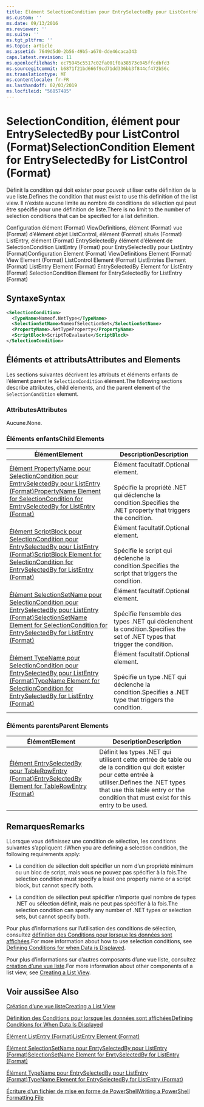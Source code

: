 ```yaml
---
title: Élément SelectionCondition pour EntrySelectedBy pour ListControl (Format) | Microsoft Docs
ms.custom: ''
ms.date: 09/13/2016
ms.reviewer: ''
ms.suite: ''
ms.tgt_pltfrm: ''
ms.topic: article
ms.assetid: 7649d5d0-2b56-49b5-a670-dde46caca343
caps.latest.revision: 11
ms.openlocfilehash: ec75945c5517c02fa001f0a38573c045ffcdbfd3
ms.sourcegitcommit: b6871f21bd666f9cd71dd336bb3f844cf472b56c
ms.translationtype: MT
ms.contentlocale: fr-FR
ms.lasthandoff: 02/03/2019
ms.locfileid: "56857485"
---
```

# <a name="selectioncondition-element-for-entryselectedby-for-listcontrol-format"></a><span data-ttu-id="bdbde-102">SelectionCondition, élément pour EntrySelectedBy pour ListControl (Format)</span><span class="sxs-lookup"><span data-stu-id="bdbde-102">SelectionCondition Element for EntrySelectedBy for ListControl (Format)</span></span>

<span data-ttu-id="bdbde-103">Définit la condition qui doit exister pour pouvoir utiliser cette définition de la vue liste.</span><span class="sxs-lookup"><span data-stu-id="bdbde-103">Defines the condition that must exist to use this definition of the list view.</span></span> <span data-ttu-id="bdbde-104">Il n’existe aucune limite au nombre de conditions de sélection qui peut être spécifié pour une définition de liste.</span><span class="sxs-lookup"><span data-stu-id="bdbde-104">There is no limit to the number of selection conditions that can be specified for a list definition.</span></span>

<span data-ttu-id="bdbde-105">Configuration élément (Format) ViewDefinitions, élément (Format) vue (Format) d’élément objet ListControl, élément (Format) situés (Format) ListEntry, élément (Format) EntrySelectedBy élément d’élément de SelectionCondition ListEntry (Format) pour EntrySelectedBy pour ListEntry (Format)</span><span class="sxs-lookup"><span data-stu-id="bdbde-105">Configuration Element (Format) ViewDefinitions Element (Format) View Element (Format) ListControl Element (Format) ListEntries Element (Format) ListEntry Element (Format) EntrySelectedBy Element for ListEntry (Format) SelectionCondition Element for EntrySelectedBy for ListEntry (Format)</span></span>

## <a name="syntax"></a><span data-ttu-id="bdbde-106">Syntaxe</span><span class="sxs-lookup"><span data-stu-id="bdbde-106">Syntax</span></span>

```xml
<SelectionCondition>
  <TypeName>Nameof.NetType</TypeName>
  <SelectionSetName>NameofSelectionSet</SelectionSetName>
  <PropertyName>.NetTypeProperty</PropertyName>
  <ScriptBlock>ScriptToEvaluate</ScriptBlock>
</SelectionCondition>
```

## <a name="attributes-and-elements"></a><span data-ttu-id="bdbde-107">Éléments et attributs</span><span class="sxs-lookup"><span data-stu-id="bdbde-107">Attributes and Elements</span></span>

<span data-ttu-id="bdbde-108">Les sections suivantes décrivent les attributs et éléments enfants de l’élément parent le `SelectionCondition` élément.</span><span class="sxs-lookup"><span data-stu-id="bdbde-108">The following sections describe attributes, child elements, and the parent element of the `SelectionCondition` element.</span></span>

### <a name="attributes"></a><span data-ttu-id="bdbde-109">Attributes</span><span class="sxs-lookup"><span data-stu-id="bdbde-109">Attributes</span></span>

<span data-ttu-id="bdbde-110">Aucune.</span><span class="sxs-lookup"><span data-stu-id="bdbde-110">None.</span></span>

### <a name="child-elements"></a><span data-ttu-id="bdbde-111">Éléments enfants</span><span class="sxs-lookup"><span data-stu-id="bdbde-111">Child Elements</span></span>

|<span data-ttu-id="bdbde-112">Élément</span><span class="sxs-lookup"><span data-stu-id="bdbde-112">Element</span></span>|<span data-ttu-id="bdbde-113">Description</span><span class="sxs-lookup"><span data-stu-id="bdbde-113">Description</span></span>|
|-------------|-----------------|
|[<span data-ttu-id="bdbde-114">Élément PropertyName pour SelectionCondition pour EmtrySelectedBy pour ListEntry (Format)</span><span class="sxs-lookup"><span data-stu-id="bdbde-114">PropertyName Element for SelectionCondition for EmtrySelectedBy for ListEntry (Format)</span></span>](./propertyname-element-for-selectioncondition-for-entryselectedby-for-listcontrol-format.md)|<span data-ttu-id="bdbde-115">Élément facultatif.</span><span class="sxs-lookup"><span data-stu-id="bdbde-115">Optional element.</span></span><br /><br /> <span data-ttu-id="bdbde-116">Spécifie la propriété .NET qui déclenche la condition.</span><span class="sxs-lookup"><span data-stu-id="bdbde-116">Specifies the .NET property that triggers the condition.</span></span>|
|[<span data-ttu-id="bdbde-117">Élément ScriptBlock pour SelectionCondition pour EntrySelectedBy pour ListEntry (Format)</span><span class="sxs-lookup"><span data-stu-id="bdbde-117">ScriptBlock Element for SelectionCondition for EntrySelectedBy for ListEntry (Format)</span></span>](./scriptblock-element-for-selectioncondition-for-entryselectedby-for-listcontrol-format.md)|<span data-ttu-id="bdbde-118">Élément facultatif.</span><span class="sxs-lookup"><span data-stu-id="bdbde-118">Optional element.</span></span><br /><br /> <span data-ttu-id="bdbde-119">Spécifie le script qui déclenche la condition.</span><span class="sxs-lookup"><span data-stu-id="bdbde-119">Specifies the script that triggers the condition.</span></span>|
|[<span data-ttu-id="bdbde-120">Élément SelectionSetName pour SelectionCondition pour EntrySelectedBy pour ListEntry (Format)</span><span class="sxs-lookup"><span data-stu-id="bdbde-120">SelectionSetName Element for SelectionCondition for EntrySelectedBy for ListEntry (Format)</span></span>](./selectionsetname-element-for-selectioncondition-for-entryselectedby-for-listentry-format.md)|<span data-ttu-id="bdbde-121">Élément facultatif.</span><span class="sxs-lookup"><span data-stu-id="bdbde-121">Optional element.</span></span><br /><br /> <span data-ttu-id="bdbde-122">Spécifie l’ensemble des types .NET qui déclenchent la condition.</span><span class="sxs-lookup"><span data-stu-id="bdbde-122">Specifies the set of .NET types that trigger the condition.</span></span>|
|[<span data-ttu-id="bdbde-123">Élément TypeName pour SelectionCondition pour EntrySelectedBy pour ListEntry (Format)</span><span class="sxs-lookup"><span data-stu-id="bdbde-123">TypeName Element for SelectionCondition for EntrySelectedBy for ListEntry (Format)</span></span>](./typename-element-for-selectioncondition-for-entryselectedby-for-listcontrol-format.md)|<span data-ttu-id="bdbde-124">Élément facultatif.</span><span class="sxs-lookup"><span data-stu-id="bdbde-124">Optional element.</span></span><br /><br /> <span data-ttu-id="bdbde-125">Spécifie un type .NET qui déclenche la condition.</span><span class="sxs-lookup"><span data-stu-id="bdbde-125">Specifies a .NET type that triggers the condition.</span></span>|

### <a name="parent-elements"></a><span data-ttu-id="bdbde-126">Éléments parents</span><span class="sxs-lookup"><span data-stu-id="bdbde-126">Parent Elements</span></span>

|<span data-ttu-id="bdbde-127">Élément</span><span class="sxs-lookup"><span data-stu-id="bdbde-127">Element</span></span>|<span data-ttu-id="bdbde-128">Description</span><span class="sxs-lookup"><span data-stu-id="bdbde-128">Description</span></span>|
|-------------|-----------------|
|[<span data-ttu-id="bdbde-129">Élément EntrySelectedBy pour TableRowEntry (Format)</span><span class="sxs-lookup"><span data-stu-id="bdbde-129">EntrySelectedBy Element for TableRowEntry (Format)</span></span>](./entryselectedby-element-for-tablerowentry-for-tablecontrol-format.md)|<span data-ttu-id="bdbde-130">Définit les types .NET qui utilisent cette entrée de table ou de la condition qui doit exister pour cette entrée à utiliser.</span><span class="sxs-lookup"><span data-stu-id="bdbde-130">Defines the .NET types that use this table entry or the condition that must exist for this entry to be used.</span></span>|

## <a name="remarks"></a><span data-ttu-id="bdbde-131">Remarques</span><span class="sxs-lookup"><span data-stu-id="bdbde-131">Remarks</span></span>

<span data-ttu-id="bdbde-132">LLorsque vous définissez une condition de sélection, les conditions suivantes s’appliquent :</span><span class="sxs-lookup"><span data-stu-id="bdbde-132">lWhen you are defining a selection condition, the following requirements apply:</span></span>

- <span data-ttu-id="bdbde-133">La condition de sélection doit spécifier un nom d’un propriété minimum ou un bloc de script, mais vous ne pouvez pas spécifier à la fois.</span><span class="sxs-lookup"><span data-stu-id="bdbde-133">The selection condition must specify a least one property name or a script block, but cannot specify both.</span></span>

- <span data-ttu-id="bdbde-134">La condition de sélection peut spécifier n’importe quel nombre de types .NET ou sélection définit, mais ne peut pas spécifier à la fois.</span><span class="sxs-lookup"><span data-stu-id="bdbde-134">The selection condition can specify any number of .NET types or selection sets, but cannot specify both.</span></span>

<span data-ttu-id="bdbde-135">Pour plus d’informations sur l’utilisation des conditions de sélection, consultez [définition des Conditions pour lorsque les données sont affichées](./defining-conditions-for-displaying-data.md).</span><span class="sxs-lookup"><span data-stu-id="bdbde-135">For more information about how to use selection conditions, see [Defining Conditions for when Data is Displayed](./defining-conditions-for-displaying-data.md).</span></span>

<span data-ttu-id="bdbde-136">Pour plus d’informations sur d’autres composants d’une vue liste, consultez [création d’une vue liste](./creating-a-list-view.md).</span><span class="sxs-lookup"><span data-stu-id="bdbde-136">For more information about other components of a list view, see [Creating a List View](./creating-a-list-view.md).</span></span>

## <a name="see-also"></a><span data-ttu-id="bdbde-137">Voir aussi</span><span class="sxs-lookup"><span data-stu-id="bdbde-137">See Also</span></span>

[<span data-ttu-id="bdbde-138">Création d’une vue liste</span><span class="sxs-lookup"><span data-stu-id="bdbde-138">Creating a List View</span></span>](./creating-a-list-view.md)

[<span data-ttu-id="bdbde-139">Définition des Conditions pour lorsque les données sont affichées</span><span class="sxs-lookup"><span data-stu-id="bdbde-139">Defining Conditions for When Data Is Displayed</span></span>](./defining-conditions-for-displaying-data.md)

[<span data-ttu-id="bdbde-140">Élément ListEntry (Format)</span><span class="sxs-lookup"><span data-stu-id="bdbde-140">ListEntry Element (Format)</span></span>](./listentry-element-for-listcontrol-format.md)

[<span data-ttu-id="bdbde-141">Élément SelectionSetName pour EnrtySelectedBy pour ListEntry (Format)</span><span class="sxs-lookup"><span data-stu-id="bdbde-141">SelectionSetName Element for EnrtySelectedBy for ListEntry (Format)</span></span>](./selectionsetname-element-for-entryselectedby-for-listcontrol-format.md)

[<span data-ttu-id="bdbde-142">Élément TypeName pour EntrySelectedBy pour ListEntry (Format)</span><span class="sxs-lookup"><span data-stu-id="bdbde-142">TypeName Element for EntrySelectedBy for ListEntry (Format)</span></span>](http://msdn.microsoft.com/en-us/fcd4daa6-f3fd-43f7-a468-03c582d34533)

[<span data-ttu-id="bdbde-143">Écriture d’un fichier de mise en forme de PowerShell</span><span class="sxs-lookup"><span data-stu-id="bdbde-143">Writing a PowerShell Formatting File</span></span>](./writing-a-powershell-formatting-file.md)
